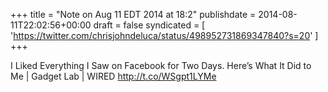 +++
title = "Note on Aug 11 EDT 2014 at 18:2"
publishdate = 2014-08-11T22:02:56+00:00
draft = false
syndicated = [ 'https://twitter.com/chrisjohndeluca/status/498952731869347840?s=20' ]
+++

I Liked Everything I Saw on Facebook for Two Days. Here’s What It Did to Me | Gadget Lab | WIRED http://t.co/WSgpt1LYMe
